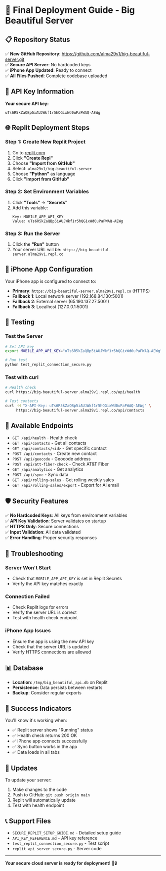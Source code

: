# 🚀 Final Deployment Guide - Big Beautiful Server

## 📋 **Repository Status**

✅ **New GitHub Repository**: https://github.com/alma29v1/big-beautiful-server.git  
✅ **Secure API Server**: No hardcoded keys  
✅ **iPhone App Updated**: Ready to connect  
✅ **All Files Pushed**: Complete codebase uploaded  

## 🔑 **API Key Information**

**Your secure API key:**
```
uTs6R5kZaQBp5iAUJWkf1r5hQGixWd0uPaFWAQ-AEWg
```

## 🌐 **Replit Deployment Steps**

### **Step 1: Create New Replit Project**
1. Go to [replit.com](https://replit.com)
2. Click **"Create Repl"**
3. Choose **"Import from GitHub"**
4. Select: `alma29v1/big-beautiful-server`
5. Choose **"Python"** as language
6. Click **"Import from GitHub"**

### **Step 2: Set Environment Variables**
1. Click **"Tools"** → **"Secrets"**
2. Add this variable:
   ```
   Key: MOBILE_APP_API_KEY
   Value: uTs6R5kZaQBp5iAUJWkf1r5hQGixWd0uPaFWAQ-AEWg
   ```

### **Step 3: Run the Server**
1. Click the **"Run"** button
2. Your server URL will be: `https://big-beautiful-server.alma29v1.repl.co`

## 📱 **iPhone App Configuration**

Your iPhone app is configured to connect to:
- **Primary**: `https://big-beautiful-server.alma29v1.repl.co` (HTTPS)
- **Fallback 1**: Local network server (192.168.84.130:5001)
- **Fallback 2**: External server (65.190.137.27:5001)
- **Fallback 3**: Localhost (127.0.0.1:5001)

## 🧪 **Testing**

### **Test the Server**
```bash
# Set API key
export MOBILE_APP_API_KEY="uTs6R5kZaQBp5iAUJWkf1r5hQGixWd0uPaFWAQ-AEWg"

# Run test
python test_replit_connection_secure.py
```

### **Test with curl**
```bash
# Health check
curl https://big-beautiful-server.alma29v1.repl.co/api/health

# Test contacts
curl -H "X-API-Key: uTs6R5kZaQBp5iAUJWkf1r5hQGixWd0uPaFWAQ-AEWg" \
     https://big-beautiful-server.alma29v1.repl.co/api/contacts
```

## 🔧 **Available Endpoints**

- `GET /api/health` - Health check
- `GET /api/contacts` - Get all contacts
- `GET /api/contacts/<id>` - Get specific contact
- `POST /api/contacts` - Create new contact
- `POST /api/geocode` - Geocode address
- `POST /api/att-fiber-check` - Check AT&T Fiber
- `GET /api/analytics` - Get analytics
- `POST /api/sync` - Sync data
- `GET /api/rolling-sales` - Get rolling weekly sales
- `GET /api/rolling-sales/export` - Export for AI email

## 🛡️ **Security Features**

✅ **No Hardcoded Keys**: All keys from environment variables  
✅ **API Key Validation**: Server validates on startup  
✅ **HTTPS Only**: Secure connections  
✅ **Input Validation**: All data validated  
✅ **Error Handling**: Proper security responses  

## 🚨 **Troubleshooting**

### **Server Won't Start**
- Check that `MOBILE_APP_API_KEY` is set in Replit Secrets
- Verify the API key matches exactly

### **Connection Failed**
- Check Replit logs for errors
- Verify the server URL is correct
- Test with health check endpoint

### **iPhone App Issues**
- Ensure the app is using the new API key
- Check that the server URL is updated
- Verify HTTPS connections are allowed

## 📊 **Database**

- **Location**: `/tmp/big_beautiful_api.db` on Replit
- **Persistence**: Data persists between restarts
- **Backup**: Consider regular exports

## 🎯 **Success Indicators**

You'll know it's working when:
- ✅ Replit server shows "Running" status
- ✅ Health check returns 200 OK
- ✅ iPhone app connects successfully
- ✅ Sync button works in the app
- ✅ Data loads in all tabs

## 🔄 **Updates**

To update your server:
1. Make changes to the code
2. Push to GitHub: `git push origin main`
3. Replit will automatically update
4. Test with health endpoint

## 📞 **Support Files**

- `SECURE_REPLIT_SETUP_GUIDE.md` - Detailed setup guide
- `API_KEY_REFERENCE.md` - API key reference
- `test_replit_connection_secure.py` - Test script
- `replit_api_server_secure.py` - Server code

---

**Your secure cloud server is ready for deployment!** 🚀🔒
